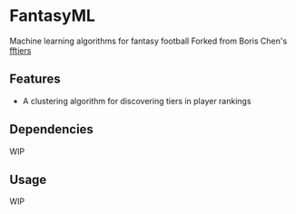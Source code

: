 # FantasyML 
Machine learning algorithms for fantasy football
Forked from Boris Chen's [fftiers](https://github.com/borisachen/fftiers)

## Features
* A clustering algorithm for discovering tiers in player rankings

## Dependencies
WIP

## Usage
WIP